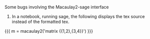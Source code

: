 Some bugs involving the Macaulay2-sage interface

1. In a notebook, running sage, the following displays the tex source instead of the formatted tex.

{{{
    m = macaulay2('matrix {{1,2},{3,4}}')
}}}
